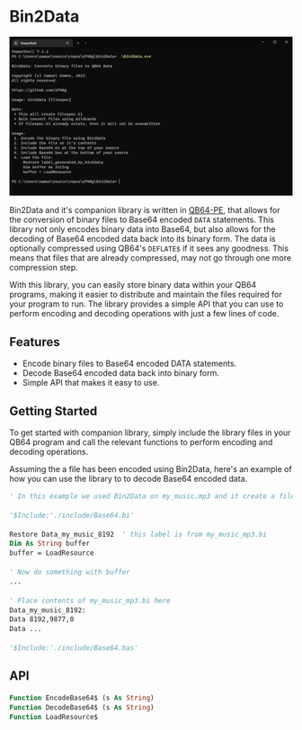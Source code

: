 # Bin2Data

![Screenshot](screenshot.png)

Bin2Data and it's companion library is written in [QB64-PE](https://github.com/QB64-Phoenix-Edition/QB64pe), that allows for the conversion of binary files to Base64 encoded `DATA` statements. This library not only encodes binary data into Base64, but also allows for the decoding of Base64 encoded data back into its binary form. The data is optionally compressed using QB64's `DEFLATE$` if it sees any goodness. This means that files that are already compressed, may not go through one more compression step.

With this library, you can easily store binary data within your QB64 programs, making it easier to distribute and maintain the files required for your program to run. The library provides a simple API that you can use to perform encoding and decoding operations with just a few lines of code.

## Features

* Encode binary files to Base64 encoded DATA statements.
* Decode Base64 encoded data back into binary form.
* Simple API that makes it easy to use.

## Getting Started

To get started with companion library, simply include the library files in your QB64 program and call the relevant functions to perform encoding and decoding operations.

Assuming the a file has been encoded using Bin2Data, here's an example of how you can use the library to to decode Base64 encoded data.

```vb
' In this example we used Bin2Data on my_music.mp3 and it create a file called my_music.mp3.bi

'$Include:'./include/Base64.bi'

Restore Data_my_music_8192  ' this label is from my_music_mp3.bi
Dim As String buffer
buffer = LoadResource

' Now do something with buffer
...

' Place contents of my_music_mp3.bi here
Data_my_music_8192:
Data 8192,9877,0
Data ...

'$Include:'./include/Base64.bas'
```

## API

```vb
Function EncodeBase64$ (s As String)
Function DecodeBase64$ (s As String)
Function LoadResource$
```
